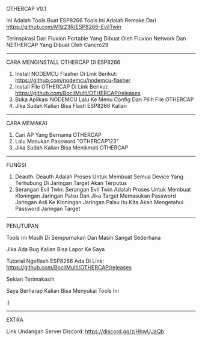 OTHERCAP V0.1

Ini Adalah Tools Buat ESP8266 
Tools Ini Adalah Remake Dari https://github.com/M1z23R/ESP8266-EvilTwin

Terinspirasi Dari Fluxion Portable Yang Dibuat Oleh Fluxion Network Dan NETHERCAP Yang Dibuat Oleh Cancro29

-------------------------------------------------------------------------------------------------------------
CARA MENGINSTALL OTHERCAP DI ESP8266

1. Install NODEMCU Flasher Di Link Berikut: https://github.com/nodemcu/nodemcu-flasher
2. Install File OTHERCAP Di Link Berikut: https://github.com/BocilMulti/OTHERCAP/releases
3. Buka Aplikasi NODEMCU Lalu Ke Menu Config Dan Pilih File OTHERCAP
4. Jika Sudah Kalian Bisa Flash ESP8266 Kalian

-------------------------------------------------------------------------------------------------------------
CARA MEMAKAI

1. Cari AP Yang Bernama OTHERCAP
2. Lalu Masukan Password "OTHERCAP123"
3. Jika Sudah Kalian Bisa Menikmati OTHERCAP

-------------------------------------------------------------------------------------------------------------
FUNGSI

1. Deauth: Deauth Adalah Proses Untuk Membuat Semua Device Yang Terhubung Di Jaringan Target Akan Terputus
2. Serangan Evil Twin: Serangan Evil Twin Adalah Proses Untuk Membuat Kloningan Jaringan Palsu Dan Jika Target Memasukan Password Jaringan Asli Ke Kloningan Jaringan Palsu Itu Kita Akan Mengetahui Password Jaringan Target
-------------------------------------------------------------------------------------------------------------
PENUTUPAN

Tools Ini Masih Di Sempurnakan Dan Masih Sangat Sederhana

Jika Ada Bug Kalian Bisa Lapor Ke Saya

Tutorial Ngeflash ESP8266 Ada Di Link: https://github.com/BocilMulti/OTHERCAP/releases

Sekian Terimakasih

Saya Berharap Kalian Bisa Menyukai Tools Ini

:)

-------------------------------------------------------------------------------------------------------------
EXTRA

Link Undangan Server Discord: https://discord.gg/zjHhwUJaQb
